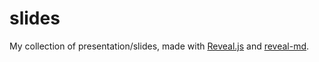 # slides

My collection of presentation/slides, made with [Reveal.js](https://revealjs.com/)
and [reveal-md](https://github.com/webpro/reveal-md).
